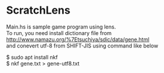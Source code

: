 # ScratchLens

Main.hs is sample game program using lens.  
To run, you need install dictionary file from http://www.namazu.org/%7Etsuchiya/sdic/data/gene.html  
and conevert utf-8 from SHIFT-JIS using command like below

$ sudo apt install nkf  
$ nkf gene.txt > gene-utf8.txt
